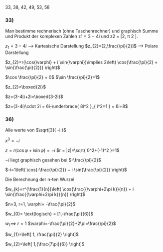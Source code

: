 
33, 38, 42, 49, 53, 58


### 33)

Man bestimme rechnerisch (ohne Taschenrechner) und graphisch Summe und Produkt der komplexen Zahlen z1 = 3 − 4i und z2 = [2, π 2 ].


$z_{1}=3-4i$ ⟶ Kartesische Darstellung
$z_{2}=[2,\frac{\pi}{2}]$ ⟶ Polare Darstellung

$z_{2}=r(\cos{\varphi} + i \sin{\varphi})\implies 2\left( \cos{\frac{\pi}{2} + \sin{\frac{\pi}{2}}} \right)$

$\cos \frac{\pi}{2} = 0$
$\sin \frac{\pi}{2}=1$

$z_{2}=\boxed{2i}$

$z=(3-4i)+2i=\boxed{3-2i}$

$z=(3-4i)\cdot 2i = 6i-\underbrace{ 8i^2 }_{ i^2=1 } = 6i+8$
### 36)

Alle werte von $\sqrt[3]{ -i }$

$x^3=-i$

$z=r(\cos \varphi+i \sin \varphi)=-i$
$r = |z|=\sqrt{ 0^2+(-1)^2 }=1$

$-i$ liegt graphisch gesehen bei $-\frac{\pi}{2}$

$-i=1\left( \cos{-\frac{\pi}{2}} + i \sin{\frac{\pi}{2}} \right)$

Die Berechnung der n-ten Wurzel

$w_{k}=r^{\frac{1}{n}}\left( \cos{\frac{{\varphi+2\pi k}}{n}} + i \sin{\frac{{\varphi+2\pi k}}{n}} \right)$

$n=3, r=1, \varphi= -\frac{\pi}{2}$

$w_{0}= \text{logisch} = [1,-\frac{\pi}{6}]$

$w_{1}\implies$
$r=1$
$\varphi=-\frac{\pi}{2}+2\pi=\frac{\pi}{2}$

$w_{1}=\left[ 1, \frac{\pi}{2} \right]$

$w_{2}=\left[ 1,{\frac{7\pi}{6}} \right]$
